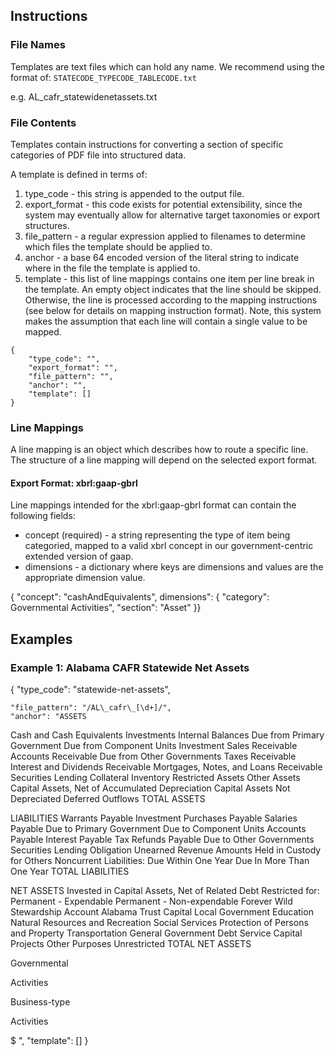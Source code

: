 ## Instructions

### File Names
Templates are text files which can hold any name.  We recommend using the format of: `STATECODE_TYPECODE_TABLECODE.txt`

e.g. AL_cafr_statewidenetassets.txt


### File Contents
Templates contain instructions for converting a section of specific categories of PDF file into structured data.

A template is defined in terms of:

1. type_code - this string is appended to the output file.
2. export_format - this code exists for potential extensibility, since the system may eventually allow for alternative target taxonomies or export structures.
3. file_pattern - a regular expression applied to filenames to determine which files the template should be applied to.
4. anchor - a base 64 encoded version of the literal string to indicate where in the file the template is applied to.
5. template - this list of line mappings contains one item per line break in the template.  An empty object indicates that the line should be skipped.  Otherwise, the line is processed according to the mapping instructions (see below for details on mapping instruction format).  Note, this system makes the assumption that each line will contain a single value to be mapped.

```
{
	"type_code": "",
	"export_format": "",
	"file_pattern": "",
	"anchor": "",
	"template": []
}
```

### Line Mappings

A line mapping is an object which describes how to route a specific line.  The structure of a line mapping will depend on the selected export format.

#### Export Format: xbrl:gaap-gbrl

Line mappings intended for the xbrl:gaap-gbrl format can contain the following fields:

- concept (required) - a string representing the type of item being categoried, mapped to a valid xbrl concept in our government-centric extended version of gaap.
- dimensions - a dictionary where keys are dimensions and values are the appropriate dimension value.

{ "concept": "cashAndEquivalents", dimensions": { "category": Governmental Activities", "section": "Asset" }}

## Examples
### Example 1: Alabama CAFR Statewide Net Assets
{
	"type_code": "statewide-net-assets",

	"file_pattern": "/AL\_cafr\_[\d+]/",
	"anchor": "ASSETS
   Cash and Cash Equivalents
   Investments
   Internal Balances
   Due from Primary Government
   Due from Component Units
   Investment Sales Receivable
   Accounts Receivable
   Due from Other Governments
   Taxes Receivable
   Interest and Dividends Receivable
   Mortgages, Notes, and Loans Receivable
   Securities Lending Collateral
   Inventory
   Restricted Assets
   Other Assets
   Capital Assets, Net of Accumulated Depreciation
   Capital Assets Not Depreciated
   Deferred Outflows
      TOTAL ASSETS
     
LIABILITIES
   Warrants Payable
   Investment Purchases Payable
   Salaries Payable
   Due to Primary Government
   Due to Component Units
   Accounts Payable
   Interest Payable
   Tax Refunds Payable
   Due to Other Governments
   Securities Lending Obligation
   Unearned Revenue
   Amounts Held in Custody for Others
   Noncurrent Liabilities:
      Due Within One Year
      Due In More Than One Year
      TOTAL LIABILITIES
     
NET ASSETS
   Invested in Capital Assets, Net of Related Debt
   Restricted for:
      Permanent - Expendable
      Permanent - Non-expendable
      Forever Wild Stewardship Account
      Alabama Trust Capital
      Local Government
      Education
      Natural Resources and Recreation
      Social Services
      Protection of Persons and Property
      Transportation
      General Government
      Debt Service
      Capital Projects
      Other Purposes
   Unrestricted
      TOTAL NET ASSETS
     

Governmental

Activities

Business-type

Activities

$          ",
	"template": []
}